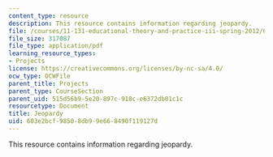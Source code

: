 ```yaml
---
content_type: resource
description: This resource contains information regarding jeopardy.
file: /courses/11-131-educational-theory-and-practice-iii-spring-2012/603e2bcf98508db99e668490f119127d_MIT11_131S12_Jeopardy.pdf
file_size: 317087
file_type: application/pdf
learning_resource_types:
- Projects
license: https://creativecommons.org/licenses/by-nc-sa/4.0/
ocw_type: OCWFile
parent_title: Projects
parent_type: CourseSection
parent_uid: 515d56b9-5e20-897c-918c-e6372db01c1c
resourcetype: Document
title: Jeopardy
uid: 603e2bcf-9850-8db9-9e66-8490f119127d
---
```

This resource contains information regarding jeopardy.